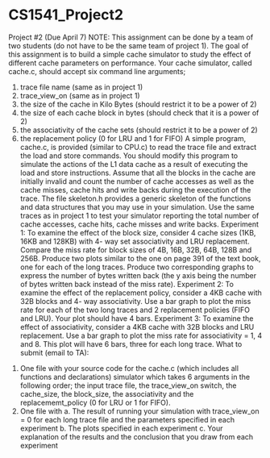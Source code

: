 # CS1541_Project2
Project #2 (Due April 7)
NOTE: This assignment can be done by a team of two students (do not have to be the same team of project 1).
The goal of this assignment is to build a simple cache simulator to study the effect of different cache parameters
on performance. Your cache simulator, called cache.c, should accept six command line arguments;
1. trace file name (same as in project 1)
2. trace_view_on (same as in project 1)
3. the size of the cache in Kilo Bytes (should restrict it to be a power of 2)
4. the size of each cache block in bytes (should check that it is a power of 2)
5. the associativity of the cache sets (should restrict it to be a power of 2)
6. the replacement policy (0 for LRU and 1 for FIFO)
A simple program, cache.c, is provided (similar to CPU.c) to read the trace file and extract the load and store
commands. You should modify this program to simulate the actions of the L1 data cache as a result of executing
the load and store instructions. Assume that all the blocks in the cache are initially invalid and count the number
of cache accesses as well as the cache misses, cache hits and write backs during the execution of the trace. The
file skeleton.h provides a generic skeleton of the functions and data structures that you may use in your simulation.
Use the same traces as in project 1 to test your simulator reporting the total number of cache accesses, cache hits,
cache misses and write backs.
Experiment 1: To examine the effect of the block size, consider 4 cache sizes (1KB, 16KB and 128KB) with 4-
way set associativity and LRU replacement. Compare the miss rate for block sizes of 4B, 16B, 32B, 64B, 128B
and 256B. Produce two plots similar to the one on page 391 of the text book, one for each of the long traces.
Produce two corresponding graphs to express the number of bytes written back (the y axis being the number of
bytes written back instead of the miss rate).
Experiment 2: To examine the effect of the replacement policy, consider a 4KB cache with 32B blocks and 4-
way associativity. Use a bar graph to plot the miss rate for each of the two long traces and 2 replacement policies
(FIFO and LRU). Your plot should have 4 bars.
Experiment 3: To examine the effect of associativity, consider a 4KB cache with 32B blocks and LRU
replacement. Use a bar graph to plot the miss rate for associativity = 1, 4 and 8. This plot will have 6 bars, three
for each long trace.
What to submit (email to TA):
1) One file with your source code for the cache.c (which includes all functions and declarations) simulator
which takes 6 arguments in the following order; the input trace file, the trace_view_on switch, the
cache_size, the block_size, the associativity and the replacememt_policy (0 for LRU or 1 for FIFO).
2) One file with
a. The result of running your simulation with trace_view_on = 0 for each long trace file and the
parameters specified in each experiment
b. The plots specified in each experiment
c. Your explanation of the results and the conclusion that you draw from each experiment
